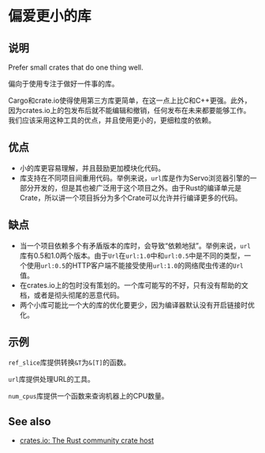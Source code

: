 # 偏爱更小的库

## 说明

Prefer small crates that do one thing well.

偏向于使用专注于做好一件事的库。

Cargo和crate.io使得使用第三方库更简单，在这一点上比C和C++更强。此外，因为crates.io上的包发布后就不能编辑和撤销，任何发布在未来都要能够工作。我们应该采用这种工具的优点，并且使用更小的，更细粒度的依赖。

## 优点

* 小的库更容易理解，并且鼓励更加模块化代码。
* 库支持在不同项目间重用代码。举例来说，`url`库是作为Servo浏览器引擎的一部分开发的，但是其也被广泛用于这个项目之外。由于Rust的编译单元是Crate，所以讲一个项目拆分为多个Crate可以允许并行编译更多的代码。

## 缺点

* 当一个项目依赖多个有矛盾版本的库时，会导致“依赖地狱”。举例来说，`url`库有0.5和1.0两个版本。由于`Url`在`url:1.0`中和`url:0.5`中是不同的类型，一个使用`url:0.5`的HTTP客户端不能接受使用`url:1.0`的网络爬虫传递的`Url`值。
* 在crates.io上的包时没有策划的。一个库可能写的不好，只有没有帮助的文档，或者是彻头彻尾的恶意代码。
* 两个小库可能比一个大的库的优化要更少，因为编译器默认没有开启链接时优化。

## 示例

`ref_slice`库提供转换`&T`为`&[T]`的函数。

`url`库提供处理URL的工具。

`num_cpus`库提供一个函数来查询机器上的CPU数量。

## See also

* [crates.io: The Rust community crate host](https://crates.io/)
